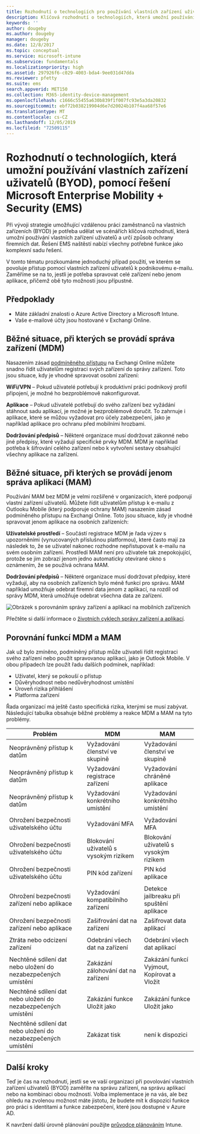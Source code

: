 ```yaml
---
title: Rozhodnutí o technologiích pro používání vlastních zařízení uživatelů (BYOD) pomocí řešení EMS
description: Klíčová rozhodnutí o technologiích, která umožní používání vlastních zařízení uživatelů (BYOD) a ochranu firemních dat, pomocí řešení Microsoft Enterprise Mobility + Security
keywords: ''
author: dougeby
ms.author: dougeby
manager: dougeby
ms.date: 12/8/2017
ms.topic: conceptual
ms.service: microsoft-intune
ms.subservice: fundamentals
ms.localizationpriority: high
ms.assetid: 297926f6-c029-4003-bda4-9ee031d47dda
ms.reviewer: pfetty
ms.suite: ems
search.appverid: MET150
ms.collection: M365-identity-device-management
ms.openlocfilehash: c1666c55455a630b839f1f007fc93e5a3da20832
ms.sourcegitcommit: ebf72b038219904d6e7d20024b107f4aa68f57e6
ms.translationtype: MT
ms.contentlocale: cs-CZ
ms.lasthandoff: 12/05/2019
ms.locfileid: "72509115"
---
```

# <a name="technology-decisions-for-enabling-byod-with-microsoft-enterprise-mobility--security-ems"></a>Rozhodnutí o technologiích, která umožní používání vlastních zařízení uživatelů (BYOD), pomocí řešení Microsoft Enterprise Mobility + Security (EMS)

Při vývoji strategie umožňující vzdálenou práci zaměstnanců na vlastních zařízeních (BYOD) je potřeba udělat ve scénářích klíčová rozhodnutí, která umožní používání vlastních zařízení uživatelů a určí způsob ochrany firemních dat. Řešení EMS naštěstí nabízí všechny potřebné funkce jako komplexní sadu řešení.  

V tomto tématu prozkoumáme jednoduchý případ použití, ve kterém se povoluje přístup pomocí vlastních zařízení uživatelů k podnikovému e-mailu. Zaměříme se na to, jestli je potřeba spravovat celé zařízení nebo jenom aplikace, přičemž obě tyto možnosti jsou přípustné.

## <a name="assumptions"></a>Předpoklady
* Máte základní znalosti o Azure Active Directory a Microsoft Intune.
* Vaše e-mailové účty jsou hostované v Exchangi Online.

## <a name="common-reasons-to-manage-the-device-mdm"></a>Běžné situace, při kterých se provádí správa zařízení (MDM)
Nasazením zásad [podmíněného přístupu](https://docs.microsoft.com/azure/active-directory/active-directory-conditional-access-azure-portal) na Exchangi Online můžete snadno řídit uživatelům registraci svých zařízení do správy zařízení. Toto jsou situace, kdy je vhodné spravovat osobní zařízení:

**WiFi/VPN** – Pokud uživatelé potřebují k produktivní práci podnikový profil připojení, je možné ho bezproblémově nakonfigurovat.

**Aplikace** – Pokud uživatelé potřebují do svého zařízení bez vyžádání stáhnout sadu aplikací, je možné je bezproblémově doručit. To zahrnuje i aplikace, které se můžou vyžadovat pro účely zabezpečení, jako je například aplikace pro ochranu před mobilními hrozbami.

**Dodržování předpisů** – Některé organizace musí dodržovat zákonné nebo jiné předpisy, které vyžadují specifické prvky MDM. MDM je například potřeba k šifrování celého zařízení nebo k vytvoření sestavy obsahující všechny aplikace na zařízení.

## <a name="common-reasons-to-only-manage-the-apps-mam"></a>Běžné situace, při kterých se provádí jenom správa aplikací (MAM)
Používání MAM bez MDM je velmi rozšířené v organizacích, které podporují vlastní zařízení uživatelů. Můžete řídit uživatelům přístup k e-mailu z Outlooku Mobile (který podporuje ochrany MAM) nasazením zásad podmíněného přístupu na Exchangi Online. Toto jsou situace, kdy je vhodné spravovat jenom aplikace na osobních zařízeních:

**Uživatelské prostředí** – Součástí registrace MDM je řada výzev s upozorněními (vynucovaných příslušnou platformou), které často mají za následek to, že se uživatel nakonec rozhodne nepřistupovat k e-mailu na svém osobním zařízení. Prostředí MAM není pro uživatele tak znepokojující, protože se jim zobrazí jenom jedno automaticky otevírané okno s oznámením, že se používá ochrana MAM.

**Dodržování předpisů** – Některé organizace musí dodržovat předpisy, které vyžadují, aby na osobních zařízeních bylo méně funkcí pro správu. MAM například umožňuje odebrat firemní data jenom z aplikací, na rozdíl od správy MDM, která umožňuje odebrat všechna data ze zařízení.

![Obrázek s porovnáním správy zařízení a aplikací na mobilních zařízeních](./media/byod-technology-decisions/byod-app-device-mgmt.png)

Přečtěte si další informace o [životních cyklech správy zařízení a aplikací](device-lifecycle.md).

## <a name="mdm-vs-mam-capability-comparison"></a>Porovnání funkcí MDM a MAM
Jak už bylo zmíněno, podmíněný přístup může uživateli řídit registraci svého zařízení nebo použít spravovanou aplikaci, jako je Outlook Mobile. V obou případech lze použít řadu dalších podmínek, například:

* Uživatel, který se pokouší o přístup
* Důvěryhodnost nebo nedůvěryhodnost umístění
* Úroveň rizika přihlášení
* Platforma zařízení

Řada organizací má ještě často specifická rizika, kterými se musí zabývat.  Následující tabulka obsahuje běžné problémy a reakce MDM a MAM na tyto problémy.

| Problém   |   MDM  |   MAM  |
|------------|--------|--------|
|Neoprávněný přístup k datům | Vyžadování členství ve skupině | Vyžadování členství ve skupině |
|Neoprávněný přístup k datům | Vyžadování registrace zařízení | Vyžadování chráněné aplikace |
|Neoprávněný přístup k datům | Vyžadování konkrétního umístění | Vyžadování konkrétního umístění |
| | | |
|Ohrožení bezpečnosti uživatelského účtu| Vyžadování MFA | Vyžadování MFA|
|Ohrožení bezpečnosti uživatelského účtu | Blokování uživatelů s vysokým rizikem | Blokování uživatelů s vysokým rizikem |
|Ohrožení bezpečnosti uživatelského účtu | PIN kód zařízení | PIN kód aplikace |
| | | |
| Ohrožení bezpečnosti zařízení nebo aplikace | Vyžadování kompatibilního zařízení | Detekce jailbreaku při spuštění aplikace |
| Ohrožení bezpečnosti zařízení nebo aplikace | Zašifrování dat na zařízení | Zašifrovat data aplikací |
| | | |
|Ztráta nebo odcizení zařízení | Odebrání všech dat na zařízení | Odebrání všech dat aplikací|
| | | |
| Nechtěné sdílení dat nebo uložení do nezabezpečených umístění | Zakázání zálohování dat na zařízení | Zakázání funkcí Vyjmout, Kopírovat a Vložit|
| Nechtěné sdílení dat nebo uložení do nezabezpečených umístění | Zakázání funkce Uložit jako | Zakázání funkce Uložit jako |
|Nechtěné sdílení dat nebo uložení do nezabezpečených umístění | Zakázat tisk | není k dispozici|

## <a name="next-steps"></a>Další kroky
Teď je čas na rozhodnutí, jestli se ve vaší organizaci při povolování vlastních zařízení uživatelů (BYOD) zaměříte na správu zařízení, na správu aplikací nebo na kombinaci obou možností. Volba implementace je na vás, ale bez ohledu na zvolenou možnost máte jistotu, že budete mít k dispozici funkce pro práci s identitami a funkce zabezpečení, které jsou dostupné v Azure AD.  

K navržení další úrovně plánování použijte [průvodce plánováním](planning-guide.md) Intune.
